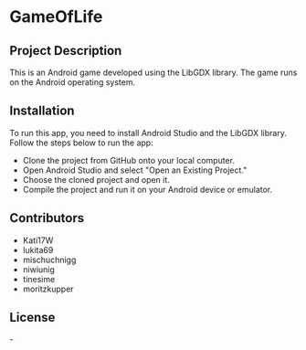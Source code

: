 # GameOfLife

## Project Description

This is an Android game developed using the LibGDX library. The game runs on the Android operating system.

## Installation

To run this app, you need to install Android Studio and the LibGDX library. Follow the steps below to run the app:

- Clone the project from GitHub onto your local computer.
- Open Android Studio and select "Open an Existing Project."
- Choose the cloned project and open it.
- Compile the project and run it on your Android device or emulator.

## Contributors

- Kati17W
- lukita69
- mischuchnigg
- niwiunig
- tinesime
- moritzkupper

## License

\-

